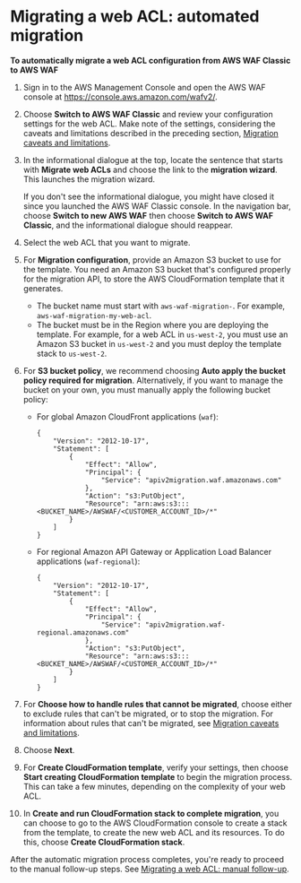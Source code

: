 # Migrating a web ACL: automated migration<a name="waf-migrating-procedure-automatic"></a>

**To automatically migrate a web ACL configuration from AWS WAF Classic to AWS WAF**

1. Sign in to the AWS Management Console and open the AWS WAF console at [https://console\.aws\.amazon\.com/wafv2/](https://console.aws.amazon.com/wafv2/)\. 

1. Choose **Switch to AWS WAF Classic** and review your configuration settings for the web ACL\. Make note of the settings, considering the caveats and limitations described in the preceding section, [Migration caveats and limitations](waf-migrating-caveats.md)\.

1. In the informational dialogue at the top, locate the sentence that starts with **Migrate web ACLs** and choose the link to the **migration wizard**\. This launches the migration wizard\.

   If you don't see the informational dialogue, you might have closed it since you launched the AWS WAF Classic console\. In the navigation bar, choose **Switch to new AWS WAF** then choose **Switch to AWS WAF Classic**, and the informational dialogue should reappear\.

1. Select the web ACL that you want to migrate\. 

1. For **Migration configuration**, provide an Amazon S3 bucket to use for the template\. You need an Amazon S3 bucket that's configured properly for the migration API, to store the AWS CloudFormation template that it generates\. 
   + The bucket name must start with `aws-waf-migration-`\. For example, `aws-waf-migration-my-web-acl`\.
   + The bucket must be in the Region where you are deploying the template\. For example, for a web ACL in `us-west-2`, you must use an Amazon S3 bucket in `us-west-2` and you must deploy the template stack to `us-west-2`\. 

1. For **S3 bucket policy**, we recommend choosing **Auto apply the bucket policy required for migration**\. Alternatively, if you want to manage the bucket on your own, you must manually apply the following bucket policy: 
   + For global Amazon CloudFront applications \(`waf`\):

     ```
     {
         "Version": "2012-10-17",
         "Statement": [
             {
                 "Effect": "Allow",
                 "Principal": {
                     "Service": "apiv2migration.waf.amazonaws.com"
                 },
                 "Action": "s3:PutObject",
                 "Resource": "arn:aws:s3:::<BUCKET_NAME>/AWSWAF/<CUSTOMER_ACCOUNT_ID>/*"
             }
         ]
     }
     ```
   + For regional Amazon API Gateway or Application Load Balancer applications \(`waf-regional`\):

     ```
     {
         "Version": "2012-10-17",
         "Statement": [
             {
                 "Effect": "Allow",
                 "Principal": {
                     "Service": "apiv2migration.waf-regional.amazonaws.com"
                 },
                 "Action": "s3:PutObject",
                 "Resource": "arn:aws:s3:::<BUCKET_NAME>/AWSWAF/<CUSTOMER_ACCOUNT_ID>/*"
             }
         ]
     }
     ```

1. For **Choose how to handle rules that cannot be migrated**, choose either to exclude rules that can't be migrated, or to stop the migration\. For information about rules that can't be migrated, see [Migration caveats and limitations](waf-migrating-caveats.md)\. 

1. Choose **Next**\. 

1. For **Create CloudFormation template**, verify your settings, then choose **Start creating CloudFormation template** to begin the migration process\. This can take a few minutes, depending on the complexity of your web ACL\.

1. In **Create and run CloudFormation stack to complete migration**, you can choose to go to the AWS CloudFormation console to create a stack from the template, to create the new web ACL and its resources\. To do this, choose **Create CloudFormation stack**\. 

After the automatic migration process completes, you're ready to proceed to the manual follow\-up steps\. See [Migrating a web ACL: manual follow\-up](waf-migrating-procedure-manual-finish.md)\.
